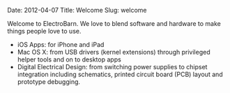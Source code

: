 Date: 2012-04-07
Title: Welcome
Slug: welcome

Welcome to ElectroBarn.  We love to blend software and hardware to make things people love to use.

 * iOS Apps: for iPhone and iPad
 * Mac OS X: from USB drivers (kernel extensions) through privileged helper tools and on to desktop apps
 * Digital Electrical Design: from switching power supplies to chipset integration including schematics, printed circuit board (PCB) layout and prototype debugging.
 


